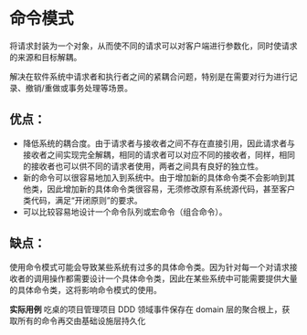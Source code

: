 # 命令模式

将请求封装为一个对象，从而使不同的请求可以对客户端进行参数化，同时使请求的来源和目标解耦。

解决在软件系统中请求者和执行者之间的紧耦合问题，特别是在需要对行为进行记录、撤销/重做或事务处理等场景。

## 优点：
- 降低系统的耦合度。由于请求者与接收者之间不存在直接引用，因此请求者与接收者之间实现完全解耦，相同的请求者可以对应不同的接收者，同样，相同的接收者也可以供不同的请求者使用，两者之间具有良好的独立性。
- 新的命令可以很容易地加入到系统中。由于增加新的具体命令类不会影响到其他类，因此增加新的具体命令类很容易，无须修改原有系统源代码，甚至客户类代码，满足“开闭原则”的要求。
- 可以比较容易地设计一个命令队列或宏命令（组合命令）。

## 缺点：
使用命令模式可能会导致某些系统有过多的具体命令类。因为针对每一个对请求接收者的调用操作都需要设计一个具体命令类，因此在某些系统中可能需要提供大量的具体命令类，这将影响命令模式的使用。

**实际用例**
吃桌的项目管理项目 DDD 领域事件保存在 domain 层的聚合根上，获取所有的命令再交由基础设施层持久化
